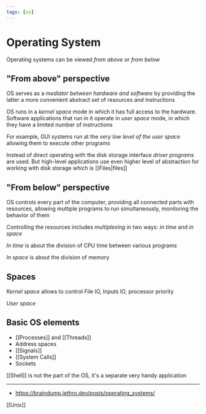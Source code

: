 ```yaml
---
tags: [os]
---
```


# Operating System

Operating systems can be viewed _from above_ or _from below_

## "From above" perspective

OS serves as a _mediator between hardware and software_ by providing
the latter a more convenient abstract set of resources and instructions

OS runs in a _kernel space_ mode in which it has full access to the hardware.
Software applications that run in it operate in _user space_ mode, in which they have a limited number of instructions

For example, GUI systems run at the _very low level of the user space_ allowing them to execute other programs

Instead of direct operating with the disk storage interface _driver programs_ are used.
But high-level applications use even higher level of abstraction for working with disk storage which is [[Files|files]]

## "From below" perspective

OS controls every part of the computer, providing all connected parts with resources,
allowing multiple programs to run simultaneously, monitoring the behavior of them

Controlling the resources includes _multiplexing_ in two ways: _in time_ and _in space_

_In time_ is about the division of CPU time between various programs

_In space_ is about the division of memory

## Spaces

_Kernel space_ allows to control File IO, Inputs IO, processor priority

_User space_

## Basic OS elements

- [[Processes]] and [[Threads]]
- Address spaces
- [[Signals]]
- [[System Calls]]
- Sockets

[[Shell]] is not the part of the OS, it's a separate very handy application

---

- https://braindump.jethro.dev/posts/operating_systems/

<!--
[[Взаимодествие процессов]]

* [[Мьютексы]] и семафоры

Планирование

Память

Файловые системы

Ввод и вывод информации

Взаимоблокировка

Виртуализация

Системы
* [[Unix]]

Вопросы

* [[Как работает операционная система?]]


---

https://vseloved.github.io/pdf/os-ru.pdf


https://github.com/EbookFoundation/free-programming-books/blob/master/free-programming-books.md#operating-systems

### Ссылки

* Operating System Concepts 📖
* Modern Operating Systems 📖
* UNIX Operating System 📖





# Мьютексы

Фьютексы, семафоры, сравнение с обменом, атомарные инструкции
-->

[[Unix]]
